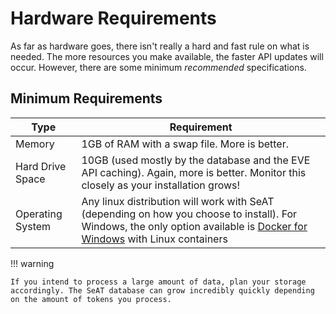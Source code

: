 # Hardware Requirements

As far as hardware goes, there isn't really a hard and fast rule on what is needed. The more resources you make available, the faster API updates will occur. However, there are some minimum *recommended* specifications.

## Minimum Requirements
| Type | Requirement |
| ------- | ------- |
| Memory | 1GB of RAM with a swap file. More is better. |
| Hard Drive Space | 10GB (used mostly by the database and the EVE API caching). Again, more is better. Monitor this closely as your installation grows! |
| Operating System | Any linux distribution will work with SeAT (depending on how you choose to install). For Windows, the only option available is [Docker for Windows](https://docs.docker.com/docker-for-windows/) with Linux containers |

!!! warning

    If you intend to process a large amount of data, plan your storage accordingly. The SeAT database can grow incredibly quickly depending on the amount of tokens you process.
